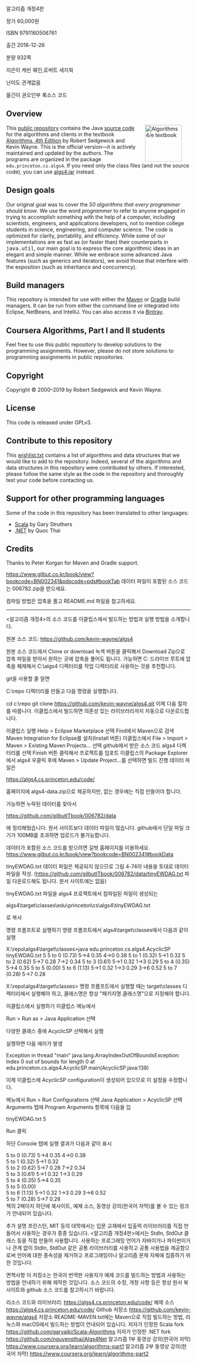 알고리즘 개정4판

정가 60,000원

ISBN 9791160506761 

출간 2018-12-26

분량 932쪽

지은이 케빈 웨인,로버트 세지윅

난이도 관계없음

옮긴이 권오인부 록소스 코드


## Overview

<IMG SRC="http://algs4.cs.princeton.edu/cover.png"  align=right hspace=25 width=100 alt = "Algorithms 4/e textbook">
This <a href = "https://github.com/kevin-wayne/algs4">public repository</a>
contains the Java <a href = "http://algs4.cs.princeton.edu/code/">source code</a>
for the algorithms and clients in the textbook
<a href = "http://amzn.to/13VNJi7">Algorithms, 4th Edition</a> by Robert Sedgewick and Kevin Wayne.
This is the official version&mdash;it is actively maintained and updated by the authors.
The programs are organized in the package <code>edu.princeton.cs.algs4</code>.
If you need only the class files (and not the source code), you can use
<a href = "http://algs4.cs.princeton.edu/code/algs4.jar">algs4.jar</a> instead.

<br>

## Design goals

Our original goal was to cover the <em>50 algorithms that every programmer should know</em>.
We use the word <em>programmer</em> to refer to anyone engaged in trying to accomplish
something with the help of a computer, including scientists, engineers, and applications
developers, not to mention college students in science, engineering, and computer science.
The code is optimized for clarity, portability, and efficiency. While some of our 
implementations are as fast as (or faster than) their counterparts in <tt>java.util</tt>,
our main goal is to express the core algorithmic ideas in an elegant and simple manner.
While we embrace some advanced Java features (such as generics and iterators),
we avoid those that interfere with the exposition (such as inheritance and concurrency).

## Build managers

This repository is intended for use with either the <a href = "https://maven.apache.org">Maven</a>
or <a href = "https://gradle.org">Gradle</a> build managers.
It can be run from either the command line or integrated into
Eclipse, NetBeans, and IntelliJ.
You can also access it via <a href = "https://bintray.com/algs4/maven/algs4">Bintray</a>.

## Coursera Algorithms, Part I and II students

Feel free to use this public repository to develop solutions to the programming assignments.
However, please do not store solutions to programming assignments in public repositories.


## Copyright

Copyright &copy; 2000&ndash;2019 by Robert Sedgewick and Kevin Wayne.

## License

This code is released under GPLv3.

## Contribute to this repository

This <a href = "http://algs4.cs.princeton.edu/code/wishlist.txt">wishlist.txt</a>
contains a list of algorithms and data structures that we would
like to add to the repository. Indeed, several of the algorithms and
data structures in this repository were contributed by others. If interested, please
follow the same style as the code in the repository and thoroughly test your
code before contacting us.

## Support for other programming languages

Some of the code in this repository has been translated to other languages:
<ul>
<li><a href = "https://github.com/garyaiki/Scala-Algorithms">Scala</a> by Gary Struthers
<li><a href = "https://github.com/nguyenqthai/Algs4Net">.NET</a> by Quoc Thai
</ul>


## Credits

Thanks to Peter Korgan for Maven and Gradle support.



https://www.gilbut.co.kr/book/view?bookcode=BN002341&pdscode=pds#bookTab
데이터 파일이 포함된 소스 코드는 006782.zip을 받으세요.

컴파일 방법은 압축을 풀고 README.md 파일을 참고하세요.

---

 

 

<알고리즘 개정4>의 소스 코드를 이클립스에서 빌드하는 방법과 실행 방법을 소개합니다.

원본 소스 코드: https://github.com/kevin-wayne/algs4

원본 소스 코드에서 Clone or download 녹색 버튼을 클릭해서 Download Zip으로 압축 파일을 받아서 원하는 곳에 압축을 풀어도 됩니다. 가능하면 C: 드라이브 루트에 압축을 해제해서 C:\algs4 디렉터리를 작업 디렉터리로 사용하는 것을 추천합니다.

git을 사용할 줄 알면

C:\repo 디렉터리를 만들고 다음 명령을 실행합니다.

cd c:\repo
git clone https://github.com/kevin-wayne/algs4.git
이제 다음 절차를 따릅니다. 이클립스에서 빌드하면 의존성 있는 라이브러리까지 자동으로 다운로드합니다.

이클립스 실행
Help > Eclipse Marketplace 선택
Find에서 Maven으로 검색
Maven Integration for Eclipse를 설치(Install 버튼)
이클립스에서 File > Import > Maven > Existing Maven Projects... 선택
github에서 받은 소스 코드 algs4 디렉터리를 선택
Finish 버튼 클릭해서 프로젝트를 임포트
이클립스의 Package Explorer에서 algs4 우클릭 후에 Maven > Update Project...를 선택하면 빌드 진행
데이터 파일은

https://algs4.cs.princeton.edu/code/

홈페이지에 algs4-data.zip으로 제공하지만, 없는 경우에는 직접 만들어야 합니다.

가능하면 누락된 데이터를 찾아서

https://github.com/gilbutITbook/006782/data

에 정리해뒀습니다. 원서 사이트보다 데이터 파일이 많습니다. github에서 단일 파일 크기가 100MB를 초과하면 업로드가 불가능합니다.

데이터가 포함된 소스 코드를 받으려면 길벗 홈페이지를 이용하세요. https://www.gilbut.co.kr/book/view?bookcode=BN002341#bookData

tinyEWDAG.txt 데이터 파일은 제공되지 않으므로 그림 4-74의 내용을 토대로 데이터 파일을 작성. (https://github.com/gilbutITbook/006782/data/tinyEWDAG.txt 파일 다운로드해도 됩니다. 원서 사이트에는 없음)

tinyEWDAG.txt 파일을 algs4 프로젝트에서 컴파일된 파일이 생성되는

algs4\target\classes\edu\princeton\cs\algs4\tinyEWDAG.txt

로 복사

명령 프롬프트로 실행하기
명령 프롬프트에서 algs4\target\classes에서 다음과 같이 실행

X:\repo\algs4\target\classes>java edu.princeton.cs.algs4.AcyclicSP tinyEWDAG.txt 5
5 to 0 (0.73)  5->4  0.35   4->0  0.38
5 to 1 (0.32)  5->1  0.32
5 to 2 (0.62)  5->7  0.28   7->2  0.34
5 to 3 (0.61)  5->1  0.32   1->3  0.29
5 to 4 (0.35)  5->4  0.35
5 to 5 (0.00)
5 to 6 (1.13)  5->1  0.32   1->3  0.29   3->6  0.52
5 to 7 (0.28)  5->7  0.28

X:\repo\algs4\target\classes>
명령 프롬프트에서 실행할 때는 target\classes 디렉터리에서 실행해야 하고, 클래스명은 항상 "패키지명.클래스명"으로 지정해야 합니다.

이클립스에서 실행하기
이클립스 메뉴에서

Run > Run as > Java Application 선택

다양한 클래스 중에 AcyclicSP 선택해서 실행

실행하면 다음 에러가 발생

Exception in thread "main" java.lang.ArrayIndexOutOfBoundsException: Index 0 out of bounds for length 0
	at edu.princeton.cs.algs4.AcyclicSP.main(AcyclicSP.java:138)

이제 이클립스에 AcyclicSP configuration이 생성되어 있으므로 이 설정을 수정합니다.

메뉴에서 Run > Run Configurations 선택 Java Application > AcyclicSP 선택 Arguments 탭에 Program Arguments 항목에 다음을 입

tinyEWDAG.txt 5

Run 클릭

하단 Console 탭에 실행 결과가 다음과 같이 표시

5 to 0 (0.73)  5->4  0.35   4->0  0.38   
5 to 1 (0.32)  5->1  0.32   
5 to 2 (0.62)  5->7  0.28   7->2  0.34   
5 to 3 (0.61)  5->1  0.32   1->3  0.29   
5 to 4 (0.35)  5->4  0.35   
5 to 5 (0.00)  
5 to 6 (1.13)  5->1  0.32   1->3  0.29   3->6  0.52   
5 to 7 (0.28)  5->7  0.28   
책의 2페이지 하단에
북사이트, 예제 소스, 동영상 강의(한국어 자막)를 볼 수 있는 링크가 안내되어 있습니다.

추가 설명
프린스턴, MIT 등의 대학에서는 입문 교재에서 입출력 라이브러리를 직접 만들어서 사용하는 경우가 종종 있습니다. <알고리즘 개정4판>에서는 StdIn, StdOut 클래스 등을 직접 만들어 사용합니다. 사용하는 프로그래밍 언어가 자바이거나 파이썬이거나 관계 없이 StdIn, StdOut 같은 공통 라이브러리를 사용하고 공통 사용법을 제공함으로써 언어에 대한 종속성을 제거하고 프로그래밍이나 알고리즘 문제 자체에 집중하기 위한 것입니다.

면책사항
이 저장소는 한국어 번역판 사용자가 예제 코드를 빌드하는 방법과 사용하는 방법을 안내하기 위해 제작한 것입니다. 소스 코드의 수정, 개정 사항 등은 항상 원서 북사이트와 github 소스 코드를 참고하시기 바랍니다.

리소스
코드와 라이브러리: https://algs4.cs.princeton.edu/code/
예제 소스 https://algs4.cs.princeton.edu/code/
Github 저장소 https://github.com/kevin-wayne/algs4
저장소 README-MAVEN.txt에는 Maven으로 직접 빌드하는 방법, 리눅스와 macOS에서 빌드하는 방법이 안내되어 있습니다.
저자가 인정한 Scala fork https://github.com/garyaiki/Scala-Algorithms
저자가 인정한 .NET fork https://github.com/nguyenqthai/Algs4Net
알고리즘 1부 동영상 강의(한국어 자막) https://www.coursera.org/learn/algorithms-part1
알고리즘 2부 동영상 강의(한국어 자막) https://www.coursera.org/learn/algorithms-part2
